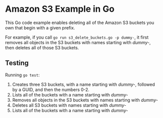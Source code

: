 # Amazon S3 Example in Go #

This Go code example enables deleting all of the Amazon S3 buckets you own that begin with a given prefix.

For example, if you call `go run s3_delete_buckets.go -p dummy-`,
it first removes all objects in the S3 buckets with names starting with *dummy-*,
then deletes all of those S3 buckets.

## Testing ##

Running `go test`:

1. Creates three S3 buckets,
   with a name starting with *dummy-*,
   followed by a GUID, and then the numbers 0-2.
2. Lists all of the buckets with a name starting with *dummy-*
3. Removes all objects in the S3 buckets with names starting with *dummy-*
4. Deletes all S3 buckets with names starting with *dummy-*
5. Lists all of the buckets with a name starting with *dummy-*